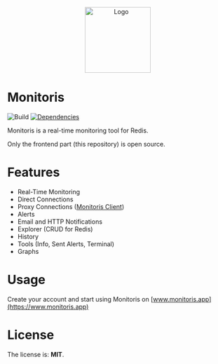 <p align="center">
    <img 
        alt="Logo" 
        src="https://www.monitoris.app/resources/images/logo.png"
        height="150"/>
</p>

# Monitoris

![Build](https://github.com/leclercb/monitoris-app/workflows/Build/badge.svg?branch=master)
[![Dependencies](https://david-dm.org/leclercb/monitoris-app/status.svg)](https://david-dm.org/leclercb/monitoris-app)

Monitoris is a real-time monitoring tool for Redis.

Only the frontend part (this repository) is open source.

# Features

* Real-Time Monitoring
* Direct Connections
* Proxy Connections ([Monitoris Client](https://github.com/leclercb/monitoris-client))
* Alerts
* Email and HTTP Notifications
* Explorer (CRUD for Redis)
* History
* Tools (Info, Sent Alerts, Terminal)
* Graphs

# Usage

Create your account and start using Monitoris on [www.monitoris.app](https://www.monitoris.app)

# License

The license is: **MIT**.
